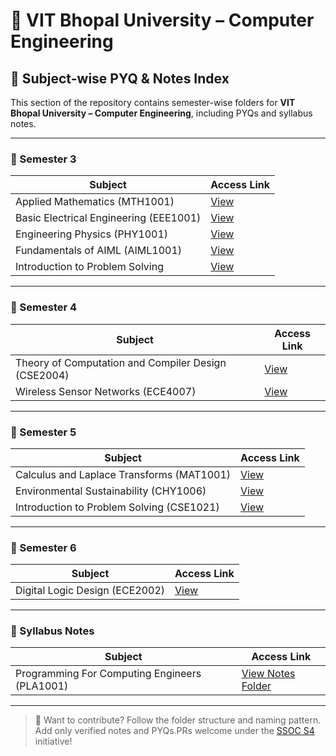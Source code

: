# 📘 VIT Bhopal University – Computer Engineering  
## 🎯 Subject-wise PYQ & Notes Index

This section of the repository contains semester-wise folders for **VIT Bhopal University – Computer Engineering**, including PYQs and syllabus notes.

---

### 📗 Semester 3

| Subject                                   | Access Link |
|-------------------------------------------|-------------|
| Applied Mathematics (MTH1001)             | [View](https://github.com/tanu91112/PYQFort/tree/main/VIT%20Bhopal%20University/01.%20Computer%20Engineering/Semester%203/Applied%20Mathematics%20(MTH1001)) |
| Basic Electrical Engineering (EEE1001)    | [View](https://github.com/tanu91112/PYQFort/tree/main/VIT%20Bhopal%20University/01.%20Computer%20Engineering/Semester%203/Basic%20Electrical%20Engineering%20(EEE1001)) |
| Engineering Physics (PHY1001)             | [View](https://github.com/tanu91112/PYQFort/tree/main/VIT%20Bhopal%20University/01.%20Computer%20Engineering/Semester%203/Engineering%20Physics%20(PHY1001)) |
| Fundamentals of AIML (AIML1001)           | [View](https://github.com/tanu91112/PYQFort/tree/main/VIT%20Bhopal%20University/01.%20Computer%20Engineering/Semester%203/Fundamentals%20of%20AIML%20(AIML1001)) |
| Introduction to Problem Solving           | [View](https://github.com/tanu91112/PYQFort/tree/main/VIT%20Bhopal%20University/01.%20Computer%20Engineering/Semester%203/Introduction%20to%20Problem%20Solving) |

---

### 📘 Semester 4

| Subject                                              | Access Link |
|------------------------------------------------------|-------------|
| Theory of Computation and Compiler Design (CSE2004)  | [View](https://github.com/tanu91112/PYQFort/tree/main/VIT%20Bhopal%20University/01.%20Computer%20Engineering/Semester%204/Theory%20of%20Computation%20and%20Compiler%20Design%20(CSE2004)) |
| Wireless Sensor Networks (ECE4007)                   | [View](https://github.com/tanu91112/PYQFort/tree/main/VIT%20Bhopal%20University/01.%20Computer%20Engineering/Semester%204/Wireless%20Sensor%20Networks%20(ECE4007)) |

---

### 📙 Semester 5

| Subject                                              | Access Link |
|------------------------------------------------------|-------------|
| Calculus and Laplace Transforms (MAT1001)            | [View](https://github.com/tanu91112/PYQFort/tree/main/VIT%20Bhopal%20University/01.%20Computer%20Engineering/Semester%205/Calculus%20and%20Laplace%20Transforms%20(MAT1001)) |
| Environmental Sustainability (CHY1006)               | [View](https://github.com/tanu91112/PYQFort/tree/main/VIT%20Bhopal%20University/01.%20Computer%20Engineering/Semester%205/Environmental%20Sustainability%20(CHY1006)) |
| Introduction to Problem Solving (CSE1021)            | [View](https://github.com/tanu91112/PYQFort/tree/main/VIT%20Bhopal%20University/01.%20Computer%20Engineering/Semester%205/Introduction%20to%20Problem%20Solving%20(CSE1021)) |

---

### 📗 Semester 6

| Subject                        | Access Link |
|--------------------------------|-------------|
| Digital Logic Design (ECE2002) | [View](https://github.com/tanu91112/PYQFort/tree/main/VIT%20Bhopal%20University/01.%20Computer%20Engineering/Semester%206/Digital%20Logic%20Design%20(ECE2002)) |

---

### 📒 Syllabus Notes

| Subject                                        | Access Link |
|------------------------------------------------|-------------|
| Programming For Computing Engineers (PLA1001)  | [View Notes Folder](https://github.com/tanu91112/PYQFort/tree/main/VIT%20Bhopal%20University/01.%20Computer%20Engineering/Syllabus%20Notes/Programming%20For%20Computing%20Engineers%20(PLA1001)) |

---

> 🔄 Want to contribute? Follow the folder structure and naming pattern. 
Add only verified notes and PYQs.PRs welcome under the [SSOC S4](https://ssoc.dev/) initiative!

